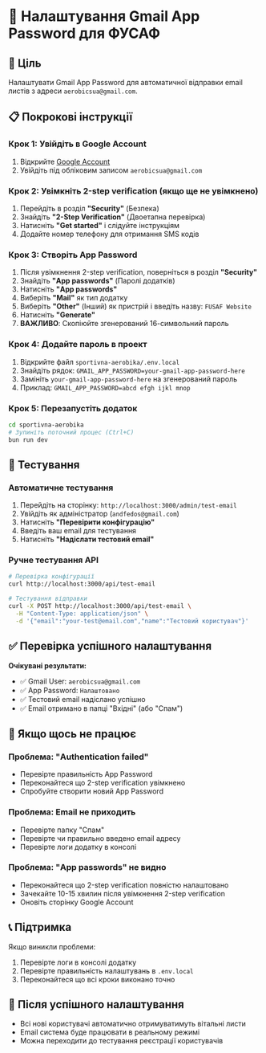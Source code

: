 # 📧 Налаштування Gmail App Password для ФУСАФ

## 🎯 Ціль
Налаштувати Gmail App Password для автоматичної відправки email листів з адреси `aerobicsua@gmail.com`.

## 📋 Покрокові інструкції

### Крок 1: Увійдіть в Google Account
1. Відкрийте [Google Account](https://myaccount.google.com/)
2. Увійдіть під обліковим записом `aerobicsua@gmail.com`

### Крок 2: Увімкніть 2-step verification (якщо ще не увімкнено)
1. Перейдіть в розділ **"Security"** (Безпека)
2. Знайдіть **"2-Step Verification"** (Двоетапна перевірка)
3. Натисніть **"Get started"** і слідуйте інструкціям
4. Додайте номер телефону для отримання SMS кодів

### Крок 3: Створіть App Password
1. Після увімкнення 2-step verification, поверніться в розділ **"Security"**
2. Знайдіть **"App passwords"** (Паролі додатків)
3. Натисніть **"App passwords"**
4. Виберіть **"Mail"** як тип додатку
5. Виберіть **"Other"** (Інший) як пристрій і введіть назву: `FUSAF Website`
6. Натисніть **"Generate"**
7. **ВАЖЛИВО**: Скопіюйте згенерований 16-символьний пароль

### Крок 4: Додайте пароль в проект
1. Відкрийте файл `sportivna-aerobika/.env.local`
2. Знайдіть рядок: `GMAIL_APP_PASSWORD=your-gmail-app-password-here`
3. Замініть `your-gmail-app-password-here` на згенерований пароль
4. Приклад: `GMAIL_APP_PASSWORD=abcd efgh ijkl mnop`

### Крок 5: Перезапустіть додаток
```bash
cd sportivna-aerobika
# Зупиніть поточний процес (Ctrl+C)
bun run dev
```

## 🧪 Тестування

### Автоматичне тестування
1. Перейдіть на сторінку: `http://localhost:3000/admin/test-email`
2. Увійдіть як адміністратор (`andfedos@gmail.com`)
3. Натисніть **"Перевірити конфігурацію"**
4. Введіть ваш email для тестування
5. Натисніть **"Надіслати тестовий email"**

### Ручне тестування API
```bash
# Перевірка конфігурації
curl http://localhost:3000/api/test-email

# Тестування відправки
curl -X POST http://localhost:3000/api/test-email \
  -H "Content-Type: application/json" \
  -d '{"email":"your-test@email.com","name":"Тестовий користувач"}'
```

## ✅ Перевірка успішного налаштування

**Очікувані результати:**
- ✅ Gmail User: `aerobicsua@gmail.com`
- ✅ App Password: `Налаштовано`
- ✅ Тестовий email надіслано успішно
- ✅ Email отримано в папці "Вхідні" (або "Спам")

## 🚨 Якщо щось не працює

### Проблема: "Authentication failed"
- Перевірте правильність App Password
- Переконайтеся що 2-step verification увімкнено
- Спробуйте створити новий App Password

### Проблема: Email не приходить
- Перевірте папку "Спам"
- Перевірте чи правильно введено email адресу
- Перевірте логи додатку в консолі

### Проблема: "App passwords" не видно
- Переконайтеся що 2-step verification повністю налаштовано
- Зачекайте 10-15 хвилин після увімкнення 2-step verification
- Оновіть сторінку Google Account

## 📞 Підтримка
Якщо виникли проблеми:
1. Перевірте логи в консолі додатку
2. Перевірте правильність налаштувань в `.env.local`
3. Переконайтеся що всі кроки виконано точно

## 🎉 Після успішного налаштування
- Всі нові користувачі автоматично отримуватимуть вітальні листи
- Email система буде працювати в реальному режимі
- Можна переходити до тестування реєстрації користувачів
